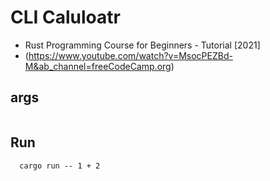 # CLI Caluloatr 
 - Rust Programming Course for Beginners - Tutorial [2021]
  - (https://www.youtube.com/watch?v=MsocPEZBd-M&ab_channel=freeCodeCamp.org)

 
## args
```
```
## Run 
```
  cargo run -- 1 + 2
```